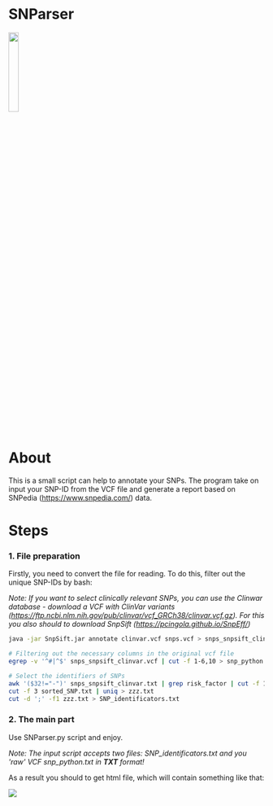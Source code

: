 # SNParser

<img src="https://s1.gifyu.com/images/tumblr_p3hky5x2Ce1tpia39o1_500.gif" width="20%">

# About

This is a small script can help to annotate your SNPs. The program take on input your SNP-ID from the VCF file and generate a report based on SNPedia (https://www.snpedia.com/) data.

# Steps

### 1. File preparation
Firstly, you need to convert the file for reading. To do this, filter out the unique SNP-IDs by bash:

*Note: If you want to select clinically relevant SNPs, you can use the Clinwar database - download a VCF with ClinVar variants (https://ftp.ncbi.nlm.nih.gov/pub/clinvar/vcf_GRCh38/clinvar.vcf.gz). For this you also should to download SnpSift (https://pcingola.github.io/SnpEff/)*

```bash
java -jar SnpSift.jar annotate clinvar.vcf snps.vcf > snps_snpsift_clinvar.vcf 
```

```bash
# Filtering out the necessary columns in the original vcf file
egrep -v '^#|^$' snps_snpsift_clinvar.vcf | cut -f 1-6,10 > snp_python.txt

# Select the identifiers of SNPs
awk '($32!="-")' snps_snpsift_clinvar.txt | grep risk_factor | cut -f 1-3,19 | sort | uniq > sorted_SNP.txt
cut -f 3 sorted_SNP.txt | uniq > zzz.txt
cut -d ';' -f1 zzz.txt > SNP_identificators.txt
```

### 2. The main part

Use SNParser.py script and enjoy. 

*Note: The input script accepts two files: SNP_identificators.txt and you 'raw' VCF snp_python.txt in __TXT__ format!*

As a result you should to get html file, which will contain something like that:

<img src="F:\ANTON\222.jfif">


